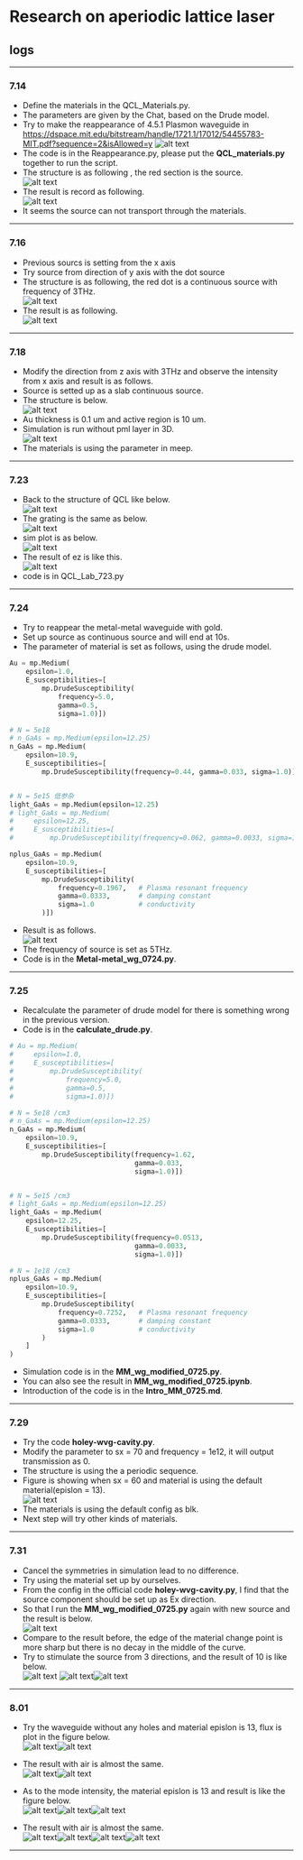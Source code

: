 # Research on aperiodic lattice laser 
## logs
---
### 7.14
- Define the materials in the QCL_Materials.py.  
- The parameters are given by the Chat, based on the Drude model.  
- Try to make the reappearance of 4.5.1 Plasmon waveguide in   
https://dspace.mit.edu/bitstream/handle/1721.1/17012/54455783-MIT.pdf?sequence=2&isAllowed=y
![alt text](image-4.png)   
- The code is in the Reappearance.py, please put the **QCL_materials.py** together to run the script.  
- The structure is as following , the red section is the source.  
 ![alt text](image-2.png)  
- The result is record as following.  
 ![alt text](image-1.png)
- It seems the source can not transport through the materials.
---
### 7.16
- Previous sourcs is setting from the x axis  
- Try source from direction of y axis with the dot source  
- The structure is as following, the red dot is a continuous source with frequency of 3THz.  
 ![alt text](image-5.png)  
- The result is as following.  
![alt text](image-6.png)
---
### 7.18
- Modify the direction from z axis with 3THz and observe the intensity from x axis and result is as follows.  
- Source is setted up as a slab continuous source.  
- The structure is below.  
![alt text](image-8.png)  
- Au thickness is 0.1 um and active region is 10 um.  
- Simulation is run without pml layer in 3D.  
![alt text](image-7.png)  
- The materials is using the parameter in meep.  
---
### 7.23
- Back to the structure of QCL like below.  
![alt text](image-9.png)  
- The grating is the same as below.  
![alt text](image-12.png)  
- sim plot is as below.  
![alt text](image-10.png)  
- The result of ez is like this.  
![alt text](image-11.png)  
- code is in  QCL_Lab_723.py  
---
### 7.24
- Try to reappear the metal-metal waveguide with gold.  
- Set up source as continuous source and will end at 10s.  
- The parameter of material is set as follows, using the drude model.  
~~~python
Au = mp.Medium(
    epsilon=1.0,
    E_susceptibilities=[
        mp.DrudeSusceptibility(
            frequency=5.0,
            gamma=0.5,    
            sigma=1.0)])

# N = 5e18
# n_GaAs = mp.Medium(epsilon=12.25)
n_GaAs = mp.Medium(
    epsilon=10.9,
    E_susceptibilities=[
        mp.DrudeSusceptibility(frequency=0.44, gamma=0.033, sigma=1.0)])


# N = 5e15 低参杂
light_GaAs = mp.Medium(epsilon=12.25)
# light_GaAs = mp.Medium(
#     epsilon=12.25,
#     E_susceptibilities=[
#         mp.DrudeSusceptibility(frequency=0.062, gamma=0.0033, sigma=1.0)])

nplus_GaAs = mp.Medium(
    epsilon=10.9,  
    E_susceptibilities=[
        mp.DrudeSusceptibility(
            frequency=0.1967,   # Plasma resonant frequency
            gamma=0.0333,       # damping constant
            sigma=1.0           # conductivity
        )])
~~~
- Result is as follows.    
![alt text](image-14.png)   
- The frequency of source is set as 5THz.  
- Code is in the **Metal-metal_wg_0724.py**.  
---
### 7.25
- Recalculate the parameter of drude model for there is something wrong in the previous version.
- Code is in the **calculate_drude.py**.
~~~python
# Au = mp.Medium(
#     epsilon=1.0,
#     E_susceptibilities=[
#         mp.DrudeSusceptibility(
#             frequency=5.0,
#             gamma=0.5,    
#             sigma=1.0)])

# N = 5e18 /cm3
# n_GaAs = mp.Medium(epsilon=12.25)
n_GaAs = mp.Medium(
    epsilon=10.9,
    E_susceptibilities=[
        mp.DrudeSusceptibility(frequency=1.62, 
                               gamma=0.033, 
                               sigma=1.0)])


# N = 5e15 /cm3
# light_GaAs = mp.Medium(epsilon=12.25)
light_GaAs = mp.Medium(
    epsilon=12.25,
    E_susceptibilities=[
        mp.DrudeSusceptibility(frequency=0.0513, 
                               gamma=0.0033, 
                               sigma=1.0)])

# N = 1e18 /cm3
nplus_GaAs = mp.Medium(
    epsilon=10.9,  
    E_susceptibilities=[
        mp.DrudeSusceptibility(
            frequency=0.7252,   # Plasma resonant frequency
            gamma=0.0333,       # damping constant
            sigma=1.0           # conductivity
        )
    ]
)
~~~
- Simulation code is in the **MM_wg_modified_0725.py**.
- You can also see the result in **MM_wg_modified_0725.ipynb**.
- Introduction of the code is in the **Intro_MM_0725.md**.
---
### 7.29
- Try the code **holey-wvg-cavity.py**.  
- Modify the parameter to sx = 70 and frequency = 1e12, it will output transmission as 0.
- The structure is using the a periodic sequence.    
- Figure is showing when sx = 60 and material is using the default material(epislon = 13).  
![alt text](image-16.png)  
- The materials is using the default config as blk.  
- Next step will try other kinds of materials.
---
### 7.31
- Cancel the symmetries in simulation lead to no difference.  
- Try using the material set up by ourselves.  
- From the config in the official code **holey-wvg-cavity.py**, I find that the source component should be set up as Ex direction.  
- So that I run the **MM_wg_modified_0725.py** again with new source and the result is below.  
![alt text](image-18.png)
- Compare to the result before, the edge of the material change point is more sharp but there is no decay in the middle of the curve.  
- Try to stimulate the source from 3 directions, and the result of 10 is like below.  
![alt text](image-20.png) ![alt text](image-21.png)![alt text](image-22.png)
---
### 8.01
- Try the waveguide without any holes and material epislon is 13, flux is plot in the figure below.  
![alt text](image-26.png)![alt text](image-19.png)
- The result with air is almost the same.  
![alt text](image-31.png)![alt text](image-32.png)

- As to the mode intensity, the material epislon is 13 and result is like the figure below.  
![alt text](image-23.png)![alt text](image-24.png)![alt text](image-25.png)
- The result with air is almost the same.  
![alt text](image-27.png)![alt text](image-28.png)![alt text](image-29.png)![alt text](image-30.png)
---